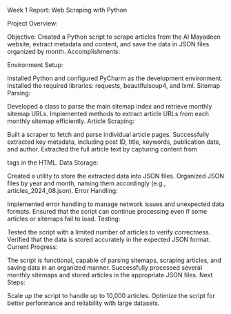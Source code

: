 Week 1 Report: Web Scraping with Python

Project Overview:

Objective: Created a Python script to scrape articles from the Al Mayadeen website, extract metadata and content, and save the data in JSON files organized by month.
Accomplishments:

Environment Setup:

Installed Python and configured PyCharm as the development environment.
Installed the required libraries: requests, beautifulsoup4, and lxml.
Sitemap Parsing:

Developed a class to parse the main sitemap index and retrieve monthly sitemap URLs.
Implemented methods to extract article URLs from each monthly sitemap efficiently.
Article Scraping:

Built a scraper to fetch and parse individual article pages.
Successfully extracted key metadata, including post ID, title, keywords, publication date, and author.
Extracted the full article text by capturing content from <p> tags in the HTML.
Data Storage:

Created a utility to store the extracted data into JSON files.
Organized JSON files by year and month, naming them accordingly (e.g., articles_2024_08.json).
Error Handling:

Implemented error handling to manage network issues and unexpected data formats.
Ensured that the script can continue processing even if some articles or sitemaps fail to load.
Testing:

Tested the script with a limited number of articles to verify correctness.
Verified that the data is stored accurately in the expected JSON format.
Current Progress:

The script is functional, capable of parsing sitemaps, scraping articles, and saving data in an organized manner.
Successfully processed several monthly sitemaps and stored articles in the appropriate JSON files.
Next Steps:

Scale up the script to handle up to 10,000 articles.
Optimize the script for better performance and reliability with large datasets.
